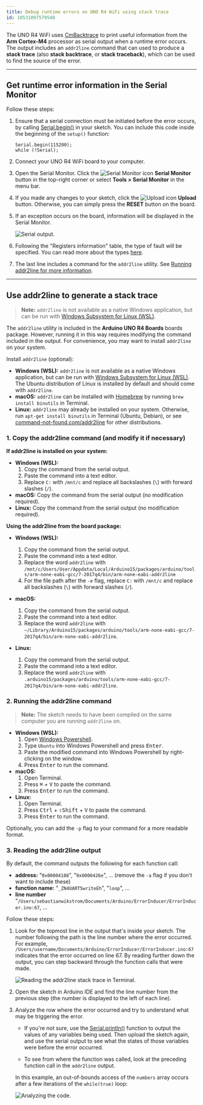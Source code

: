 ```yaml
---
title: Debug runtime errors on UNO R4 WiFi using stack trace
id: 10531097579548
---
```


The UNO R4 WiFi uses [CmBacktrace](https://github.com/armink/CmBacktrace) to print useful information from the **Arm Cortex-M4** processor as serial output when a runtime error occurs. The output includes an `addr2line` command that can used to produce a **stack trace** (also **stack backtrace**, or **stack traceback**), which can be used to find the source of the error.

---

## Get runtime error information in the Serial Monitor

Follow these steps:

1. Ensure that a serial connection must be initiated before the error occurs, by calling [Serial.begin()](https://www.arduino.cc/reference/en/language/functions/communication/serial/begin/) in your sketch. You can include this code inside the beginning of the `setup()` function:

   ```
   Serial.begin(115200);
   while (!Serial);
   ```

2. Connect your UNO R4 WiFi board to your computer.
3. Open the Serial Monitor. Click the ![Serial Monitor icon](img/symbol_monitor.png) **Serial Monitor** button in the top-right corner or select  **Tools > Serial Monitor** in the menu bar.
4. If you made any changes to your sketch, click the ![Upload icon](img/symbol_upload2.png) **Upload** button. Otherwise, you can simply press the **RESET** button on the board.
5. If an exception occurs on the board, information will be displayed in the Serial Monitor.

   ![Serial output.](img/addr2line-example-serial.png)

6. Following the "Registers information" table, the type of fault will be specified. You can read more about the types [here](https://wiki.segger.com/Cortex-M_Fault#Cortex-M_Fault_Exceptions).
7. The last line includes a command for the `addr2line` utility. See [Running addr2line for more information](#running-addr2line).

---

<a id="running-addr2line"></a>

## Use addr2line to generate a stack trace

> **Note:** `addr2line` is not available as a native Windows application, but can be run with <a class="link-external" href="https://learn.microsoft.com/en-us/windows/wsl/install">Windows Subsystem for Linux (WSL)</a>.

The `addr2line` utility is included in the **Arduino UNO R4 Boards** boards package. However, running it in this way requires modifying the command included in the output. For convenience, you may want to install `addr2line` on your system.

Install `addr2line` (optional):

* **Windows (WSL):** `addr2line` is not available as a native Windows application, but can be run with <a class="link-external" href="https://learn.microsoft.com/en-us/windows/wsl/install">Windows Subsystem for Linux (WSL)</a>. The Ubuntu distribution of Linux is installed by default and should come with `addr2line`.
* **macOS:** `addr2line` can be installed with [Homebrew](https://brew.sh/) by running `brew install binutils` in Terminal.
* **Linux:** `addr2line` may already be installed on your system. Otherwise, run `apt-get install binutils` in Terminal (Ubuntu, Debian), or see [command-not-found.com/addr2line](https://command-not-found.com/addr2line) for other distributions.

### 1. Copy the addr2line command (and modify it if necessary)

**If addr2line is installed on your system:**

* **Windows (WSL):**
  1. Copy the command from the serial output.
  2. Paste the command into a text editor.
  3. Replace `C:` with `/mnt/c` and replace all backslashes (`\`) with forward slashes (`/`).
* **macOS:** Copy the command from the serial output (no modification required).
* **Linux:** Copy the command from the serial output (no modification required).

**Using the addr2line from the board package:**

* **Windows (WSL):**
  1. Copy the command from the serial output.
  2. Paste the command into a text editor.
  3. Replace the word `addr2line` with `/mnt/c/Users/User/Appdata/Local/Arduino15/packages/arduino/tools/arm-none-eabi-gcc/7-2017q4/bin/arm-none-eabi-addr2line`
  4. For the file path after the `-e` flag, replace `C:` with `/mnt/c` and replace all backslashes (`\`) with forward slashes (`/`).

* **macOS:**
  1. Copy the command from the serial output.
  2. Paste the command into a text editor.
  3. Replace the word `addr2line` with `~/Library/Arduino15/packages/arduino/tools/arm-none-eabi-gcc/7-2017q4/bin/arm-none-eabi-addr2line`.
* **Linux:**
  1. Copy the command from the serial output.
  2. Paste the command into a text editor.
  3. Replace the word `addr2line` with `.arduino15/packages/arduino/tools/arm-none-eabi-gcc/7-2017q4/bin/arm-none-eabi-addr2line`.

### 2. Running the addr2line command

> **Note:** The sketch needs to have been compiled on the same computer you are running `addr2line` on.

* **Windows (WSL):**
  1. Open [Windows Powershell](https://learn.microsoft.com/en-us/powershell/scripting/windows-powershell/starting-windows-powershell?view=powershell-7.3).
  2. Type `Ubuntu` into Windows Powershell and press <kbd>Enter</kbd>.
  3. Paste the modified command into Windows Powershell by right-clicking on the window.
  4. Press <kbd>Enter</kbd> to run the command.
* **macOS:**
  1. Open Terminal.
  2. Press <kbd>⌘</kbd> + <kbd>V</kbd> to paste the command.
  3. Press <kbd>Enter</kbd> to run the command.
* **Linux:**
  1. Open Terminal.
  2. Press <kbd>Ctrl</kbd> + <kbd>⇧Shift</kbd> + <kbd>V</kbd> to paste the command.
  3. Press <kbd>Enter</kbd> to run the command.

Optionally, you can add the `-p` flag to your command for a more readable format.

### 3. Reading the addr2line output

By default, the command outputs the following for each function call:

* **address:** "`0x00004188`", "`0x0000426e`", ... (remove the `-a` flag if you don't want to include these)
* **function name:** "`_ZN4UART5writeEh`", "`loop`", ...
* **line number** "`/Users/sebastianwikstrom/Documents/Arduino/ErrorInducer/ErrorInducer.ino:67`, ...

Follow these steps:

1. Look for the topmost line in the output that's inside your sketch. The number following the path is the line number where the error occurred. For example, `/Users/username/Documents/Arduino/ErrorInducer/ErrorInducer.ino:67` indicates that the error occurred on line 67. By reading further down the output, you can step backward through the function calls that were made.

   ![Reading the addr2line stack trace in Terminal.](img/addr2line-terminal.png)

2. Open the sketch in Arduino IDE and find the line number from the previous step (the number is displayed to the left of each line).
3. Analyze the row where the error occurred and try to understand what may be triggering the error.

   * If you're not sure, use the [Serial.println()](https://www.arduino.cc/reference/en/language/functions/communication/serial/println/) function to output the values of any variables being used. Then upload the sketch again, and use the serial output to see what the states of those variables were before the error occurred.

   * To see from where the function was called, look at the preceding function call in the `addr2line` output.

   In this example, an out-of-bounds access of the `numbers` array occurs after a few iterations of the `while(true)` loop:

   ![Analyzing the code.](img/addr2line-example.png)
